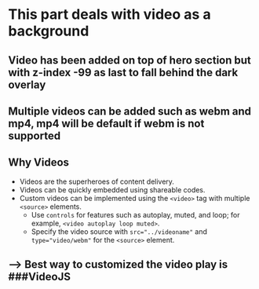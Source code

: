 # This part deals with video as a background

## Video has been added on top of hero section but with z-index -99 as last to fall behind the dark overlay

## Multiple videos can be added such as webm and mp4, mp4 will be default if webm is not supported

## Why Videos

- Videos are the superheroes of content delivery.
- Videos can be quickly embedded using shareable codes.
- Custom videos can be implemented using the `<video>` tag with multiple `<source>` elements.
  - Use `controls` for features such as autoplay, muted, and loop; for example, `<video autoplay loop muted>`.
  - Specify the video source with `src="../videoname"` and `type="video/webm"` for the `<source>` element.

## --> Best way to customized the video play is ###VideoJS
